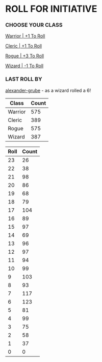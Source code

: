 # ROLL FOR INITIATIVE
### CHOOSE YOUR CLASS

[Warrior | +1 To Roll](https://github.com/benjaminsampica/benjaminsampica/issues/new?title=roll%7Cwarrior&body=Just+click+%27Submit+new+issue%27.)

[Cleric | +1 To Roll](https://github.com/benjaminsampica/benjaminsampica/issues/new?title=roll%7Ccleric&body=Just+click+%27Submit+new+issue%27.)

[Rogue | +3 To Roll](https://github.com/benjaminsampica/benjaminsampica/issues/new?title=roll%7Crogue&body=Just+click+%27Submit+new+issue%27.)

[Wizard | -1 To Roll](https://github.com/benjaminsampica/benjaminsampica/issues/new?title=roll%7Cwizard&body=Just+click+%27Submit+new+issue%27.)
### LAST ROLL BY
[alexander-grube](https://www.github.com/alexander-grube) - as a wizard rolled a 6!

|Class|Count|
|-|-|
|Warrior|575|
|Cleric|389|
|Rogue|575|
|Wizard|387|

|Roll|Count|
|-|-|
|23|26
|22|38
|21|98
|20|86
|19|68
|18|79
|17|104
|16|89
|15|97
|14|69
|13|96
|12|97
|11|94
|10|99
|9|103
|8|93
|7|117
|6|123
|5|81
|4|99
|3|75
|2|58
|1|37
|0|0
